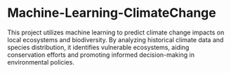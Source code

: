 # Machine-Learning-ClimateChange
This project utilizes machine learning to predict climate change impacts on local ecosystems and biodiversity. By analyzing historical climate data and species distribution, it identifies vulnerable ecosystems, aiding conservation efforts and promoting informed decision-making in environmental policies.
